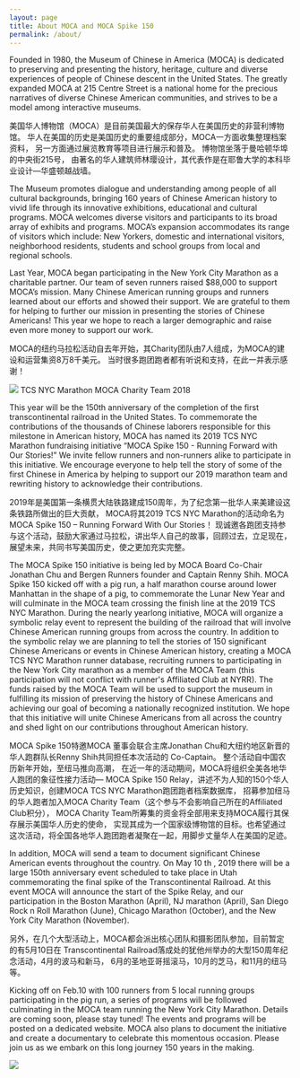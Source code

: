 ```yaml
---
layout: page
title: About MOCA and MOCA Spike 150
permalink: /about/
---
```


Founded in 1980, the Museum of Chinese in America (MOCA) is dedicated to
preserving and presenting the history, heritage, culture and diverse experiences of
people of Chinese descent in the United States. The greatly expanded MOCA at 215
Centre Street is a national home for the precious narratives of diverse Chinese
American communities, and strives to be a model among interactive museums.

美国华人博物馆（MOCA）是目前美国最大的保存华人在美国历史的非营利博物馆。
华人在美国的历史是美国历史的重要组成部分，MOCA一方面收集整理档案资料，
另一方面通过展览教育等项目进行展示和普及。
博物馆坐落于曼哈顿华埠的中央街215号，
由著名的华人建筑师林璎设计，其代表作是在耶鲁大学的本科毕业设计—华盛顿越战墙。
 

The Museum promotes dialogue and understanding among people of all cultural
backgrounds, bringing 160 years of Chinese American history to vivid life through its
innovative exhibitions, educational and cultural programs. MOCA welcomes diverse
visitors and participants to its broad array of exhibits and programs. MOCA’s expansion
accommodates its range of visitors which include: New Yorkers, domestic and
international visitors, neighborhood residents, students and school groups from local
and regional schools.

Last Year, MOCA began participating in the New York City Marathon as a charitable
partner. Our team of seven runners raised $88,000 to support MOCA’s mission. Many
Chinese American running groups and runners learned about our efforts and showed
their support. We are grateful to them for helping to further our mission in presenting
the stories of Chinese Americans! This year we hope to reach a larger demographic
and raise even more money to support our work.

MOCA的纽约马拉松活动自去年开始，其Charity团队由7人组成，为MOCA的建设和运营集资8万8千美元。
当时很多跑团跑者都有听说和支持，在此一并表示感谢！

![](https://mocaspike150home.files.wordpress.com/2019/02/moca2018team.jpg)
TCS NYC Marathon MOCA Charity Team 2018

This year will be the 150th anniversary of the completion of the first transcontinental
railroad in the United States. To commemorate the contributions of the thousands of
Chinese laborers responsible for this milestone in American history, MOCA has named
its 2019 TCS NYC Marathon fundraising initiative “MOCA Spike 150 - Running Forward
with Our Stories!” We invite fellow runners and non-runners alike to participate in this
initiative. We encourage everyone to help tell the story of some of the first Chinese in
America by helping to support our 2019 marathon team and rewriting history to
acknowledge their contributions.

2019年是美国第一条横贯大陆铁路建成150周年，为了纪念第一批华人来美建设这条铁路所做出的巨大贡献，
MOCA将其2019 TCS NYC Marathon的活动命名为MOCA Spike 150 – Running Forward With Our Stories！
现诚邀各跑团支持参与这个活动，鼓励大家通过马拉松，讲出华人自己的故事，回顾过去，立足现在，
展望未来，共同书写美国历史，使之更加充实完整。


The MOCA Spike 150 initiative is being led by MOCA Board Co-Chair Jonathan Chu
and Bergen Runners founder and Captain Renny Shih. MOCA Spike 150 kicked off
with a pig run, a half marathon course around lower Manhattan in the shape of a pig, to
commemorate the Lunar New Year and will culminate in the MOCA team crossing the
finish line at the 2019 TCS NYC Marathon. During the nearly yearlong initiative, MOCA
will organize a symbolic relay event to represent the building of the railroad that will
involve Chinese American running groups from across the country. In addition to the
symbolic relay we are planning to tell the stories of 150 significant Chinese Americans
or events in Chinese American history, creating a MOCA TCS NYC Marathon runner
database, recruiting runners to participating in the New York City marathon as a
member of the MOCA Team (this participation will not conflict with runner&#39;s Affiliated
Club at NYRR). The funds raised by the MOCA Team will be used to support the
museum in fulfilling its mission of preserving the history of Chinese Americans and
achieving our goal of becoming a nationally recognized institution. We hope that this initiative will unite Chinese Americans from all across the country and shed light on our contributions throughout American history.  

MOCA Spike 150特邀MOCA 董事会联合主席Jonathan Chu和大纽约地区新晋的华人跑群队长Renny Shih共同担任本次活动的 Co-Captain。
整个活动自中国农历新年开始，至纽马推向高潮， 在近一年的活动期间，MOCA将组织全美各地华人跑团的象征性接力活动—
MOCA Spike 150 Relay，讲述不为人知的150个华人历史知识，创建MOCA TCS NYC Marathon跑团跑者档案数据库，
招募参加纽马的华人跑者加入MOCA Charity Team（这个参与不会影响自己所在的Affiliated Club积分），
MOCA Charity Team所筹集的资金将全部用来支持MOCA履行其保存展示美国华人历史的使命，
实现其成为一个国家级博物馆的目标。也希望通过这次活动，将全国各地华人跑团跑者凝聚在一起，用脚步丈量华人在美国的足迹。

In addition, MOCA will send a team to document significant Chinese American events
throughout the country. On May 10 th , 2019 there will be a large 150th anniversary event
scheduled to take place in Utah commemorating the final spike of the Transcontinental
Railroad. At this event MOCA will announce the start of the Spike Relay, and our
participation in the Boston Marathon (April), NJ marathon (April), San Diego Rock n Roll
Marathon (June), Chicago Marathon (October), and the New York City Marathon
(November).

另外，在几个大型活动上，MOCA都会派出核心团队和摄影团队参加，目前暂定的有5月10日在
Transcontinental Railroad落成处的犹他州举办的大型150周年纪念活动，4月的波马和新马，
6月的圣地亚哥摇滚马，10月的芝马，和11月的纽马等。

Kicking off on Feb.10 with 100 runners from 5 local running groups participating in the
pig run, a series of programs will be followed culminating in the MOCA team running the
New York City Marathon. Details are coming soon, please stay tuned! The events and
programs will be posted on a dedicated website. MOCA also plans to document the
initiative and create a documentary to celebrate this momentous occasion. Please join
us as we embark on this long journey 150 years in the making.

![](https://mocaspike150home.files.wordpress.com/2019/02/moca-spike-150-banner.png)
